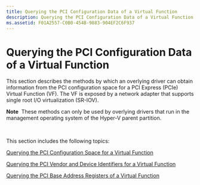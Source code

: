 ```yaml
---
title: Querying the PCI Configuration Data of a Virtual Function
description: Querying the PCI Configuration Data of a Virtual Function
ms.assetid: F01A2557-C0B0-454B-9883-904EF2C6F937
---
```


# Querying the PCI Configuration Data of a Virtual Function


This section describes the methods by which an overlying driver can obtain information from the PCI configuration space for a PCI Express (PCIe) Virtual Function (VF). The VF is exposed by a network adapter that supports single root I/O virtualization (SR-IOV).

**Note**  These methods can only be used by overlying drivers that run in the management operating system of the Hyper-V parent partition.

 

This section includes the following topics:

[Querying the PCI Configuration Space for a Virtual Function](querying-the-pci-configuration-space-for-a-virtual-function.md)

[Querying the PCI Vendor and Device Identifiers for a Virtual Function](querying-the-pci-vendor-and-device-identifiers-for-a-virtual-function.md)

[Querying the PCI Base Address Registers of a Virtual Function](querying-the-pci-base-address-registers-of-a-virtual-function.md)

 

 





